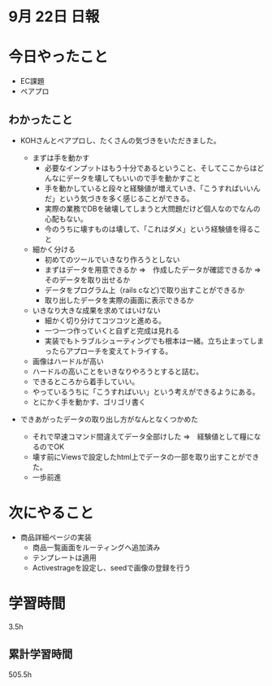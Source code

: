 #  9月 22日 日報

# 今日やったこと
* EC課題 
* ペアプロ
##  わかったこと
* KOHさんとペアプロし、たくさんの気づきをいただきました。
  * まずは手を動かす
    * 必要なインプットはもう十分であるということ、そしてここからはどんなにデータを壊してもいいので手を動かすこと
    * 手を動かしていると段々と経験値が増えていき、「こうすればいいんだ」という気づきを多く感じることができる。
    * 実際の業務でDBを破壊してしまうと大問題だけど個人なのでなんの心配もない。
    * 今のうちに壊すものは壊して、「これはダメ」という経験値を得ること
  * 細かく分ける
    * 初めてのツールでいきなり作ろうとしない
    * まずはデータを用意できるか =>　作成したデータが確認できるか => そのデータを取り出せるか
    * データをプログラム上（rails cなど)で取り出すことができるか
    * 取り出したデータを実際の画面に表示できるか
  * いきなり大きな成果を求めてはいけない
    * 細かく切り分けてコツコツと進める。
    * 一つ一つ作っていくと自ずと完成は見れる
    * 実装でもトラブルシューティングでも根本は一緒。立ち止まってしまったらアプローチを変えてトライする。
  * 画像はハードルが高い
   * ハードルの高いことをいきなりやろうとすると詰む。
   * できるところから着手していい。
   * やっているうちに「こうすればいい」という考えができるようにある。
   * とにかく手を動かす、ゴリゴリ書く

* できあがったデータの取り出し方がなんとなくつかめた
  * それで早速コマンド間違えてデータ全部けした =>　経験値として糧になるのでOK
  * 壊す前にViewsで設定したhtml上でデータの一部を取り出すことができた。
  * 一歩前進
  
# 次にやること
* 商品詳細ページの実装
  * 商品一覧画面をルーティングへ追加済み
  * テンプレートは適用
  * Activestrageを設定し、seedで画像の登録を行う

#  学習時間
3.5h
##  累計学習時間
505.5h



